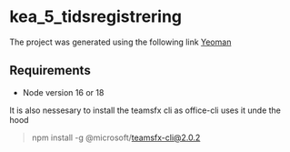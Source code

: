 # kea_5_tidsregistrering

The project was generated using the following link 
[Yeoman](https://learn.microsoft.com/en-us/office/dev/add-ins/develop/yeoman-generator-overview)

## Requirements
- Node version 16 or 18

It is also nessesary to install the teamsfx cli as office-cli uses it unde the hood
> npm install -g @microsoft/teamsfx-cli@2.0.2

